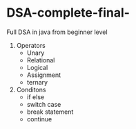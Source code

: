 # DSA-complete-final-
Full DSA in java from beginner level
1) Operators
   - Unary
   - Relational
   - Logical
   - Assignment
   - ternary
2) Conditons    
   - if else
   - switch case 
   - break statement
   - continue
     
   
   
   

